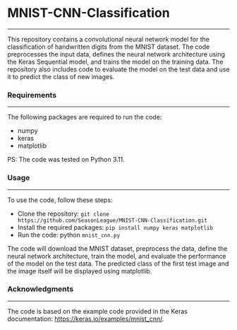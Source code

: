 # MNIST-CNN-Classification
---
This repository contains a convolutional neural network model for the classification of handwritten digits from the MNIST dataset. The code preprocesses the input data, defines the neural network architecture using the Keras Sequential model, and trains the model on the training data. The repository also includes code to evaluate the model on the test data and use it to predict the class of new images.

### Requirements
---
The following packages are required to run the code:

- numpy
- keras
- matplotlib

PS: The code was tested on Python 3.11.

### Usage
---
To use the code, follow these steps:

- Clone the repository: `git clone https://github.com/SeasonLeague/MNIST-CNN-Classification.git`
- Install the required packages: `pip install numpy keras matplotlib`
- Run the code: python `mnist_cnn.py`

The code will download the MNIST dataset, preprocess the data, define the neural network architecture, train the model, and evaluate the performance of the model on the test data. The predicted class of the first test image and the image itself will be displayed using matplotlib.

### Acknowledgments
---
The code is based on the example code provided in the Keras documentation: https://keras.io/examples/mnist_cnn/.